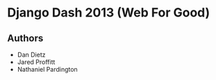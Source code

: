 Django Dash 2013 (Web For Good)
================

## Authors

- Dan Dietz
- Jared Proffitt
- Nathaniel Pardington
